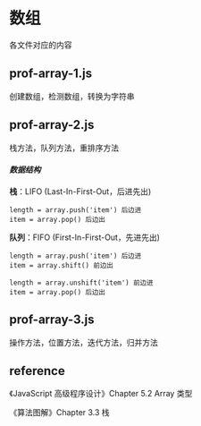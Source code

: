 # 数组

各文件对应的内容

## prof-array-1.js

创建数组，检测数组，转换为字符串

## prof-array-2.js

栈方法，队列方法，重排序方法

#### *数据结构*

**栈**：LIFO (Last-In-First-Out，后进先出)

    length = array.push('item') 后边进
    item = array.pop() 后边出

**队列**：FIFO (First-In-First-Out，先进先出)

    length = array.push('item') 后边进
    item = array.shift() 前边出

    length = array.unshift('item') 前边进
    item = array.pop() 后边出
    
## prof-array-3.js

操作方法，位置方法，迭代方法，归并方法

## reference

《JavaScript 高级程序设计》Chapter 5.2 Array 类型

《算法图解》Chapter 3.3 栈